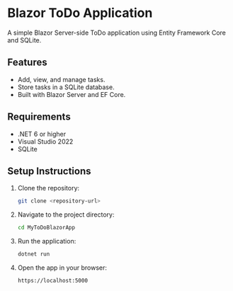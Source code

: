   # Blazor ToDo Application

   A simple Blazor Server-side ToDo application using Entity Framework Core and SQLite.

   ## Features
   - Add, view, and manage tasks.
   - Store tasks in a SQLite database.
   - Built with Blazor Server and EF Core.

   ## Requirements
   - .NET 6 or higher
   - Visual Studio 2022
   - SQLite

   ## Setup Instructions
   1. Clone the repository:
      ```bash
      git clone <repository-url>
      ```
   2. Navigate to the project directory:
      ```bash
      cd MyToDoBlazorApp
      ```
   3. Run the application:
      ```bash
      dotnet run
      ```
   4. Open the app in your browser:
      ```
      https://localhost:5000
      ```
